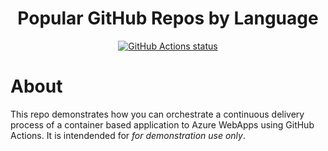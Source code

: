 <h1 align=center>Popular GitHub Repos by Language</h1>
<p align=center>
    <a href="https://github.com/pied-piper-inc/container-service-azure"><img alt="GitHub Actions status" src="https://github.com/pied-piper-inc/container-service-azure/workflows/CI/badge.svg?event=push"></a>

 </p>

# About
This repo demonstrates how you can orchestrate a continuous delivery process of a container based application to Azure WebApps using GitHub Actions.  It is intendended for _for demonstration use only_.


